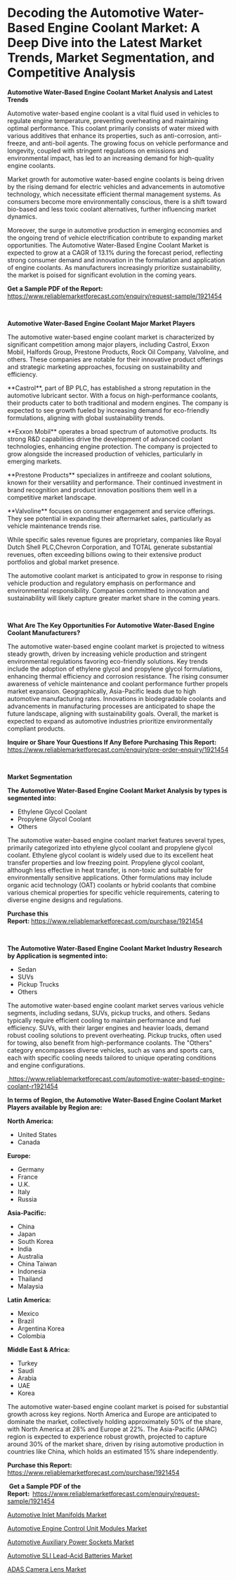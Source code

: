 <p><h1>Decoding the Automotive Water-Based Engine Coolant Market: A Deep Dive into the Latest Market Trends, Market Segmentation, and Competitive Analysis</h1></p><p><strong>Automotive Water-Based Engine Coolant Market Analysis and Latest Trends</strong></p>
<p><p>Automotive water-based engine coolant is a vital fluid used in vehicles to regulate engine temperature, preventing overheating and maintaining optimal performance. This coolant primarily consists of water mixed with various additives that enhance its properties, such as anti-corrosion, anti-freeze, and anti-boil agents. The growing focus on vehicle performance and longevity, coupled with stringent regulations on emissions and environmental impact, has led to an increasing demand for high-quality engine coolants.</p><p>Market growth for automotive water-based engine coolants is being driven by the rising demand for electric vehicles and advancements in automotive technology, which necessitate efficient thermal management systems. As consumers become more environmentally conscious, there is a shift toward bio-based and less toxic coolant alternatives, further influencing market dynamics. </p><p>Moreover, the surge in automotive production in emerging economies and the ongoing trend of vehicle electrification contribute to expanding market opportunities. The Automotive Water-Based Engine Coolant Market is expected to grow at a CAGR of 13.1% during the forecast period, reflecting strong consumer demand and innovation in the formulation and application of engine coolants. As manufacturers increasingly prioritize sustainability, the market is poised for significant evolution in the coming years.</p></p>
<p><strong>Get a Sample PDF of the Report:&nbsp;</strong> <a href="https://www.reliablemarketforecast.com/enquiry/request-sample/1921454?utm_campaign=1197&utm_medium=2&utm_source=Github&utm_content=ia&utm_term=31032025&utm_id=automotive-water-based-engine-coolant">https://www.reliablemarketforecast.com/enquiry/request-sample/1921454</a></p>
<p>&nbsp;</p>
<p><strong>Automotive Water-Based Engine Coolant Major Market Players</strong></p>
<p><p>The automotive water-based engine coolant market is characterized by significant competition among major players, including Castrol, Exxon Mobil, Halfords Group, Prestone Products, Rock Oil Company, Valvoline, and others. These companies are notable for their innovative product offerings and strategic marketing approaches, focusing on sustainability and efficiency.</p><p>**Castrol**, part of BP PLC, has established a strong reputation in the automotive lubricant sector. With a focus on high-performance coolants, their products cater to both traditional and modern engines. The company is expected to see growth fueled by increasing demand for eco-friendly formulations, aligning with global sustainability trends.</p><p>**Exxon Mobil** operates a broad spectrum of automotive products. Its strong R&D capabilities drive the development of advanced coolant technologies, enhancing engine protection. The company is projected to grow alongside the increased production of vehicles, particularly in emerging markets. </p><p>**Prestone Products** specializes in antifreeze and coolant solutions, known for their versatility and performance. Their continued investment in brand recognition and product innovation positions them well in a competitive market landscape.</p><p>**Valvoline** focuses on consumer engagement and service offerings. They see potential in expanding their aftermarket sales, particularly as vehicle maintenance trends rise. </p><p>While specific sales revenue figures are proprietary, companies like Royal Dutch Shell PLC,Chevron Corporation, and TOTAL generate substantial revenues, often exceeding billions owing to their extensive product portfolios and global market presence.</p><p>The automotive coolant market is anticipated to grow in response to rising vehicle production and regulatory emphasis on performance and environmental responsibility. Companies committed to innovation and sustainability will likely capture greater market share in the coming years.</p></p>
<p>&nbsp;</p>
<p><strong>What Are The Key Opportunities For Automotive Water-Based Engine Coolant Manufacturers?</strong></p>
<p><p>The automotive water-based engine coolant market is projected to witness steady growth, driven by increasing vehicle production and stringent environmental regulations favoring eco-friendly solutions. Key trends include the adoption of ethylene glycol and propylene glycol formulations, enhancing thermal efficiency and corrosion resistance. The rising consumer awareness of vehicle maintenance and coolant performance further propels market expansion. Geographically, Asia-Pacific leads due to high automotive manufacturing rates. Innovations in biodegradable coolants and advancements in manufacturing processes are anticipated to shape the future landscape, aligning with sustainability goals. Overall, the market is expected to expand as automotive industries prioritize environmentally compliant products.</p></p>
<p><strong>Inquire or Share Your Questions If Any Before Purchasing This Report:</strong> <a href="https://www.reliablemarketforecast.com/enquiry/pre-order-enquiry/1921454?utm_campaign=1197&utm_medium=2&utm_source=Github&utm_content=ia&utm_term=31032025&utm_id=automotive-water-based-engine-coolant">https://www.reliablemarketforecast.com/enquiry/pre-order-enquiry/1921454</a></p>
<p>&nbsp;</p>
<p><strong>Market Segmentation</strong></p>
<p><strong>The Automotive Water-Based Engine Coolant Market Analysis by types is segmented into:</strong></p>
<p><ul><li>Ethylene Glycol Coolant</li><li>Propylene Glycol Coolant</li><li>Others</li></ul></p>
<p><p>The automotive water-based engine coolant market features several types, primarily categorized into ethylene glycol coolant and propylene glycol coolant. Ethylene glycol coolant is widely used due to its excellent heat transfer properties and low freezing point. Propylene glycol coolant, although less effective in heat transfer, is non-toxic and suitable for environmentally sensitive applications. Other formulations may include organic acid technology (OAT) coolants or hybrid coolants that combine various chemical properties for specific vehicle requirements, catering to diverse engine designs and regulations.</p></p>
<p><strong>Purchase this Report:&nbsp;</strong><a href="https://www.reliablemarketforecast.com/purchase/1921454?utm_campaign=1197&utm_medium=2&utm_source=Github&utm_content=ia&utm_term=31032025&utm_id=automotive-water-based-engine-coolant">https://www.reliablemarketforecast.com/purchase/1921454</a></p>
<p>&nbsp;</p>
<p><strong>The Automotive Water-Based Engine Coolant Market Industry Research by Application is segmented into:</strong></p>
<p><ul><li>Sedan</li><li>SUVs</li><li>Pickup Trucks</li><li>Others</li></ul></p>
<p><p>The automotive water-based engine coolant market serves various vehicle segments, including sedans, SUVs, pickup trucks, and others. Sedans typically require efficient cooling to maintain performance and fuel efficiency. SUVs, with their larger engines and heavier loads, demand robust cooling solutions to prevent overheating. Pickup trucks, often used for towing, also benefit from high-performance coolants. The "Others" category encompasses diverse vehicles, such as vans and sports cars, each with specific cooling needs tailored to unique operating conditions and engine configurations.</p></p>
<p><a href="https://www.reliablemarketforecast.com/automotive-water-based-engine-coolant-r1921454?utm_campaign=1197&utm_medium=2&utm_source=Github&utm_content=ia&utm_term=31032025&utm_id=automotive-water-based-engine-coolant">&nbsp;https://www.reliablemarketforecast.com/automotive-water-based-engine-coolant-r1921454</a></p>
<p><strong>In terms of Region, the Automotive Water-Based Engine Coolant Market Players available by Region are:</strong></p>
<p>
    <p> <strong> North America: </strong>
        <ul>
            <li>United States</li>
            <li>Canada</li>
        </ul>
        </p> 
    <p> <strong> Europe: </strong>
        <ul>
            <li>Germany</li>
            <li>France</li>
            <li>U.K.</li>
            <li>Italy</li>
            <li>Russia</li>
        </ul>
        </p> 
    <p> <strong> Asia-Pacific: </strong>
        <ul>
            <li>China</li>
            <li>Japan</li>
            <li>South Korea</li>
            <li>India</li>
            <li>Australia</li>
            <li>China Taiwan</li>
            <li>Indonesia</li>
            <li>Thailand</li>
            <li>Malaysia</li>
        </ul>
        </p> 
    <p> <strong> Latin America: </strong>
        <ul>
            <li>Mexico</li>
            <li>Brazil</li>
            <li>Argentina Korea</li>
            <li>Colombia</li>
        </ul>
        </p> 
    <p> <strong> Middle East & Africa: </strong>
        <ul>
            <li>Turkey</li>
            <li>Saudi</li>
            <li>Arabia</li>
            <li>UAE</li>
            <li>Korea</li>
        </ul>
    </p>
    </p>
<p><p>The automotive water-based engine coolant market is poised for substantial growth across key regions. North America and Europe are anticipated to dominate the market, collectively holding approximately 50% of the share, with North America at 28% and Europe at 22%. The Asia-Pacific (APAC) region is expected to experience robust growth, projected to capture around 30% of the market share, driven by rising automotive production in countries like China, which holds an estimated 15% share independently.</p></p>
<p><strong>Purchase this Report: </strong><a href="https://www.reliablemarketforecast.com/purchase/1921454?utm_campaign=1197&utm_medium=2&utm_source=Github&utm_content=ia&utm_term=31032025&utm_id=automotive-water-based-engine-coolant">https://www.reliablemarketforecast.com/purchase/1921454</a></p>
<p>&nbsp;<strong>Get a Sample PDF of the Report:&nbsp;&nbsp;</strong><a href="https://www.reliablemarketforecast.com/enquiry/request-sample/1921454?utm_campaign=1197&utm_medium=2&utm_source=Github&utm_content=ia&utm_term=31032025&utm_id=automotive-water-based-engine-coolant">https://www.reliablemarketforecast.com/enquiry/request-sample/1921454</a></p>
<p><strong></strong></p>
<p><p><a href="https://github.com/BrandonBrown3773/Market-Research-Report-List-1/blob/main/automotive-inlet-manifolds-market.md?utm_campaign=1197&utm_medium=2&utm_source=Github&utm_content=ia&utm_term=31032025&utm_id=automotive-water-based-engine-coolant">Automotive Inlet Manifolds Market</a></p><p><a href="https://github.com/kakeryttri0c/Market-Research-Report-List-1/blob/main/automotive-engine-control-unit-modules-market.md?utm_campaign=1197&utm_medium=2&utm_source=Github&utm_content=ia&utm_term=31032025&utm_id=automotive-water-based-engine-coolant">Automotive Engine Control Unit Modules Market</a></p><p><a href="https://github.com/sleeprudantf/Market-Research-Report-List-1/blob/main/automotive-auxiliary-power-sockets-market.md?utm_campaign=1197&utm_medium=2&utm_source=Github&utm_content=ia&utm_term=31032025&utm_id=automotive-water-based-engine-coolant">Automotive Auxiliary Power Sockets Market</a></p><p><a href="https://github.com/prosalinda88/Market-Research-Report-List-7/blob/main/automotive-sli-lead-acid-batteries-market.md?utm_campaign=1197&utm_medium=2&utm_source=Github&utm_content=ia&utm_term=31032025&utm_id=automotive-water-based-engine-coolant">Automotive SLI Lead-Acid Batteries Market</a></p><p><a href="https://github.com/andulanick3/Market-Research-Report-List-1/blob/main/adas-camera-lens-market.md?utm_campaign=1197&utm_medium=2&utm_source=Github&utm_content=ia&utm_term=31032025&utm_id=automotive-water-based-engine-coolant">ADAS Camera Lens Market</a></p></p>